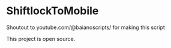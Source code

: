# ShiftlockToMobile

Shoutout to youtube.com/@baianoscripts/ for making this script

This project is open source.
